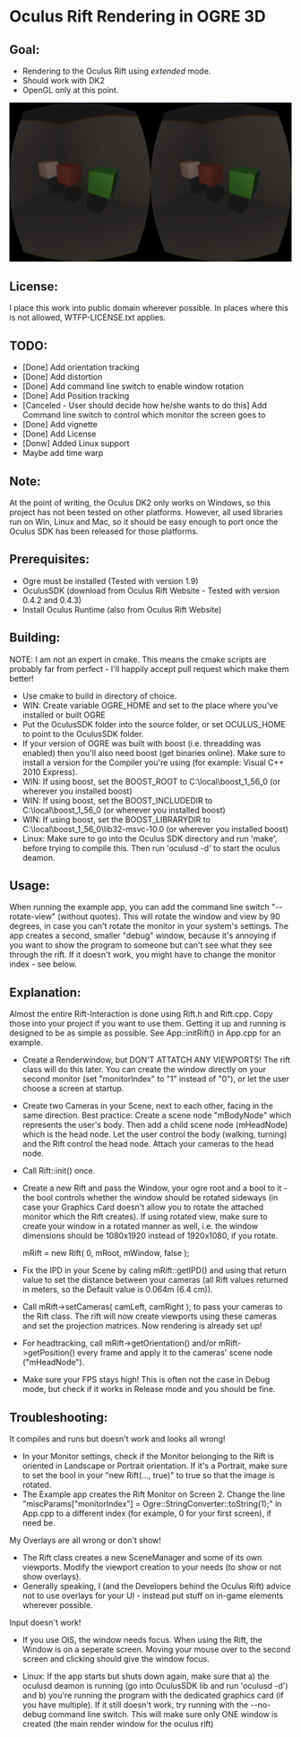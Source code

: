 Oculus Rift Rendering in OGRE 3D
================================

Goal:
-------------
- Rendering to the Oculus Rift using _extended_ mode.
- Should work with DK2
- OpenGL only at this point.

![Screenshot of Example Scene](Screenshot.png?raw=true)

License:
-------------

I place this work into public domain wherever possible. In places where this is not allowed, WTFP-LICENSE.txt applies.

TODO:
-------------

- [Done] Add orientation tracking
- [Done] Add distortion
- [Done] Add command line switch to enable window rotation
- [Done] Add Position tracking
- [Canceled - User should decide how he/she wants to do this] Add Command line switch to control which monitor the screen goes to
- [Done] Add vignette
- [Done] Add License
- [Donw] Added Linux support
- Maybe add time warp

Note:
-------------

At the point of writing, the Oculus DK2 only works on Windows, so this project has not been tested
on other platforms. However, all used libraries run on Win, Linux and Mac, so it should be easy enough to
port once the Oculus SDK has been released for those platforms.


Prerequisites:
-------------

- Ogre must be installed (Tested with version 1.9)
- OculusSDK (download from Oculus Rift Website - Tested with version 0.4.2 and 0.4.3)
- Install Oculus Runtime (also from Oculus Rift Website)

Building:
-------------

NOTE: I am not an expert in cmake. This means the cmake scripts are probably far from perfect - I'll happily accept pull request which make them better!
- Use cmake to build in directory of choice.
- WIN: Create variable OGRE_HOME and set to the place where you've installed or built OGRE
- Put the OculusSDK folder into the source folder, or set OCULUS_HOME to point to the OculusSDK folder.
- If your version of OGRE was built with boost (i.e. threadding was enabled) then you'll also need boost (get binaries online). Make sure to install a version for the Compiler you're using (for example: Visual C++ 2010 Express).
- WIN: If using boost, set the BOOST_ROOT to C:\local\boost_1_56_0 (or wherever you installed boost)
- WIN: If using boost, set the BOOST_INCLUDEDIR to C:\local\boost_1_56_0 (or wherever you installed boost)
- WIN: If using boost, set the BOOST_LIBRARYDIR to C:\local\boost_1_56_0\lib32-msvc-10.0 (or wherever you installed boost)
- Linux: Make sure to go into the Oculus SDK directory and run 'make', before trying to compile this. Then run 'oculusd -d' to start the oculus deamon.

Usage:
-------------

When running the example app, you can add the command line switch "--rotate-view" (without quotes). This will rotate the window and view by 90 degrees, in case you can't rotate the monitor in your system's settings.
The app creates a second, smaller "debug" window, because it's annoying if you want to show the program to someone but can't see what they see through the rift.
If it doesn't work, you might have to change the monitor index - see below.

Explanation:
-------------
Almost the entire Rift-Interaction is done using Rift.h and Rift.cpp. Copy those into your project if you want to use them.
Getting it up and running is designed to be as simple as possible. See App::initRift() in App.cpp for an example.

- Create a Renderwindow, but DON'T ATTATCH ANY VIEWPORTS! The rift class will do this later. You can create the window directly on your second monitor (set "monitorIndex" to "1" instead of "0"), or let the user choose a screen at startup.
- Create two Cameras in your Scene, next to each other, facing in the same direction. Best practice: Create a scene node "mBodyNode" which represents the user's body. Then add a child scene node (mHeadNode) which is the head node. Let the user control the body (walking, turning) and the Rift control the head node. Attach your cameras to the head node.
- Call Rift::init() once.
- Create a new Rift and pass the Window, your ogre root and a bool to it - the bool controls whether the window should be rotated sideways (in case your Graphics Card doesn't allow you to rotate the attached monitor which the Rift creates). If using rotated view, make sure to create your window in a rotated manner as well, i.e. the window dimensions should be 1080x1920 instead of 1920x1080, if you rotate.

    mRift = new Rift( 0, mRoot, mWindow, false );

- Fix the IPD in your Scene by caling mRift::getIPD() and using that return value to set the distance between your cameras (all Rift values returned in meters, so the Default value is 0.064m (6.4 cm)).
- Call mRift->setCameras( camLeft, camRight ); to pass your cameras to the Rift class. The rift will now create viewports using these cameras and set the projection matrices. Now rendering is already set up!
- For headtracking, call mRift->getOrientation() and/or mRift->getPosition() every frame and apply it to the cameras' scene node ("mHeadNode").

- Make sure your FPS stays high! This is often not the case in Debug mode, but check if it works in Release mode and you should be fine.


Troubleshooting:
---------------

It compiles and runs but doesn't work and looks all wrong!

- In your Monitor settings, check if the Monitor belonging to the Rift is oriented in Landscape or Portrait orientation. If it's a Portrait, make sure to set the bool in your "new Rift(..., true)" to true so that the image is rotated.
- The Example app creates the Rift Monitor on Screen 2. Change the line "miscParams["monitorIndex"] = Ogre::StringConverter::toString(1);" in App.cpp to a different index (for example, 0 for your first screen), if need be.

My Overlays are all wrong or don't show!

- The Rift class creates a new SceneManager and some of its own viewports. Modify the viewport creation to your needs (to show or not show overlays).
- Generally speaking, I (and the Developers behind the Oculus Rift) advice not to use overlays for your UI - instead put stuff on in-game elements wherever possible.

Input doesn't work!

- If you use OIS, the window needs focus. When using the Rift, the Window is on a seperate screen. Moving your mouse over to the second screen and clicking should give the window focus.

- Linux: If the app starts but shuts down again, make sure that a) the oculusd deamon is running (go into OculusSDK lib and run 'oculusd -d') and b) you're running the program with the dedicated graphics card (if you have multiple). If it still doesn't work, try running with the --no-debug command line switch. This will make sure only ONE window is created (the main render window for the oculus rift)
